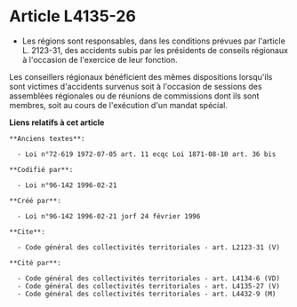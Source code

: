 # Article L4135-26

- Les régions sont responsables, dans les conditions prévues par l'article L. 2123-31, des accidents subis par les présidents
de conseils régionaux à l'occasion de l'exercice de leur fonction.

Les conseillers régionaux bénéficient des mêmes dispositions lorsqu'ils sont victimes d'accidents survenus soit à l'occasion
de sessions des assemblées régionales ou de réunions de commissions dont ils sont membres, soit au cours de l'exécution d'un
mandat spécial.

**Liens relatifs à cet article**

	**Anciens textes**:

	  - Loi n°72-619 1972-07-05 art. 11 ecqc Loi 1871-08-10 art. 36 bis

	**Codifié par**:

	  - Loi n°96-142 1996-02-21

	**Créé par**:

	  - Loi n°96-142 1996-02-21 jorf 24 février 1996

	**Cite**:

	  - Code général des collectivités territoriales - art. L2123-31 (V)

	**Cité par**:

	  - Code général des collectivités territoriales - art. L4134-6 (VD)
	  - Code général des collectivités territoriales - art. L4135-27 (V)
	  - Code général des collectivités territoriales - art. L4432-9 (M)
